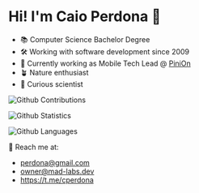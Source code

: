# Hi! I'm Caio Perdona 👋

 - 📚 Computer Science Bachelor Degree
 - 🛠 Working with software development since 2009
 - 📲 Currently working as Mobile Tech Lead @ [PiniOn](https://pinion.app)
 - 🪴 Nature enthusiast
 - 🧪 Curious scientist

![Github Contributions](https://github-readme-streak-stats.herokuapp.com/?user=perdona&hide_border=true&theme=vision-friendly-dark)

![Github Statistics](https://github-readme-stats.vercel.app/api/?username=perdona&hide_border=true&count_private=true&show_icons=true&theme=midnight-purple)

![Github Languages](https://github-readme-stats.vercel.app/api/top-langs/?username=perdona&hide_border=true&layout=compact&count_private=true&theme=midnight-purple)


📨 Reach me at:
- perdona@gmail.com
- owner@mad-labs.dev
- https://t.me/cperdona


<!--
**perdona/perdona** is a ✨ _special_ ✨ repository because its `README.md` (this file) appears on your GitHub profile.

Here are some ideas to get you started:

- 🔭 I’m currently working on ...
- 🌱 I’m currently learning ...
- 👯 I’m looking to collaborate on ...
- 🤔 I’m looking for help with ...
- 💬 Ask me about ...
- 📫 How to reach me: ...
- 😄 Pronouns: ...
- ⚡ Fun fact: ...

-->
